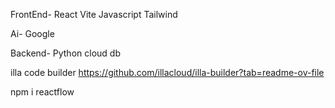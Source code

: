 FrontEnd-
    React
    Vite
    Javascript
    Tailwind

Ai-
    Google

Backend-
    Python
    cloud db

illa code builder
    https://github.com/illacloud/illa-builder?tab=readme-ov-file

npm i reactflow